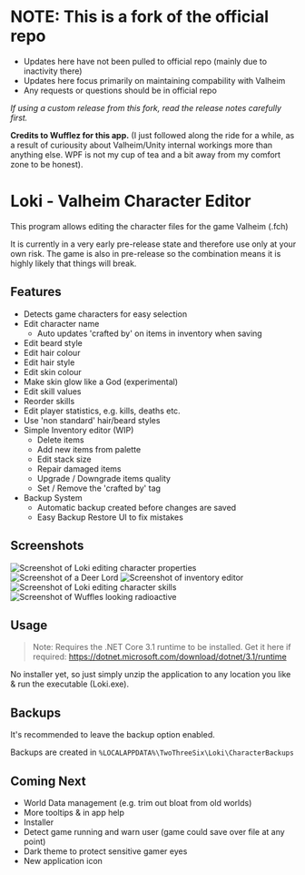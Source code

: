 # NOTE: This is a fork of the official repo
- Updates here have not been pulled to official repo (mainly due to inactivity there)
- Updates here focus primarily on maintaining compability with Valheim 
- Any requests or questions should be in official repo

_If using a custom release from this fork, read the release notes carefully first._

__Credits to Wufflez for this app.__ 
(I just followed along the ride for a while, as a result of curiousity about Valheim/Unity internal workings more than anything else. WPF is not my cup of tea and a bit away from my comfort zone to be honest).

# Loki - Valheim Character Editor

This program allows editing the character files for the game Valheim (.fch)

It is currently in a very early pre-release state and therefore use only at your own risk. The game is also in pre-release so the combination means it is highly likely that things will break.

## Features

- Detects game characters for easy selection
- Edit character name
  - Auto updates 'crafted by' on items in inventory when saving
- Edit beard style
- Edit hair colour
- Edit hair style
- Edit skin colour
- Make skin glow like a God (experimental)
- Edit skill values
- Reorder skills
- Edit player statistics, e.g. kills, deaths etc.
- Use 'non standard' hair/beard styles
- Simple Inventory editor (WIP)
  - Delete items
  - Add new items from palette
  - Edit stack size
  - Repair damaged items
  - Upgrade / Downgrade items quality
  - Set / Remove the 'crafted by' tag
- Backup System
  - Automatic backup created before changes are saved
  - Easy Backup Restore UI to fix mistakes

## Screenshots

![Screenshot of Loki editing character properties](Screenshots/loki-screenshot-1.png)
![Screenshot of a Deer Lord](Screenshots/loki-screenshot-4.png)
![Screenshot of inventory editor](Screenshots/loki-screenshot-inv.png)
![Screenshot of Loki editing character skills](Screenshots/loki-screenshot-2.png)
![Screenshot of Wuffles looking radioactive](Screenshots/loki-screenshot-3.png)

## Usage

> Note: Requires the .NET Core 3.1 runtime to be installed.
> Get it here if required: <https://dotnet.microsoft.com/download/dotnet/3.1/runtime>

No installer yet, so just simply unzip the application to any location you like & run the executable (Loki.exe).

## Backups

It's recommended to leave the backup option enabled.

Backups are created in `%LOCALAPPDATA%\TwoThreeSix\Loki\CharacterBackups`

## Coming Next

- World Data management (e.g. trim out bloat from old worlds)
- More tooltips & in app help
- Installer
- Detect game running and warn user (game could save over file at any point)
- Dark theme to protect sensitive gamer eyes
- New application icon
